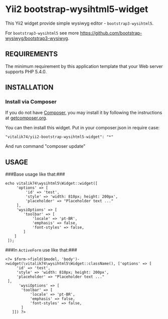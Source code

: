 Yii2 bootstrap-wysihtml5-widget
================================
This Yii2 widget provide simple wysiwyg editor - `bootstrap3-wysihtml5`.  

For `bootstrap3-wysihtml5` see more https://github.com/bootstrap-wysiwyg/bootstrap3-wysiwyg. 

REQUIREMENTS
------------

The minimum requirement by this application template that your Web server supports PHP 5.4.0.


INSTALLATION
------------

### Install via Composer

If you do not have [Composer](http://getcomposer.org/), you may install it by following the instructions
at [getcomposer.org](http://getcomposer.org/doc/00-intro.md#installation-nix).

You can then install this widget. Put in your composer.json in require case:

`
"vitalik74/yii2-bootstrap-wysihtml5-widget": "*"
`

And run command "composer update"


USAGE
-----
###Base usage like that:###

```
echo vitalik74\wysihtml5\Widget::widget([
     'options' => [
         'id' => 'test',
         'style' => 'width: 810px; height: 200px',
         'placeholder' => "Placeholder text ..."
     ],
     'wysiOptions' => [
		'toolbar' => [
			'locale' => 'pt-BR',
			'emphasis' => false,
			'font-styles' => false,
		]
	]
 ]);
``` 
 
###In `ActiveForm` use like that:###
  
 ```
 <?= $form->field($model, 'body')->widget(\vitalik74\wysihtml5\Widget::className(), ['options' => [
      'id' => 'test',
      'style' => 'width: 810px; height: 200px',
      'placeholder' => "Placeholder text ..."
  ],
       'wysiOptions' => [
		'toolbar' => [
			'locale' => 'pt-BR',
			'emphasis' => false,
			'font-styles' => false,
		]
	]]) ?>
```

